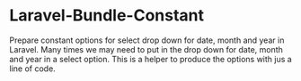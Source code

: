 Laravel-Bundle-Constant
=======================

Prepare constant options for select drop down for date, month and year in Laravel. Many times we may need to put in the drop down for date, month and year in a select option. This is a helper to produce the options with jus a line of code. 
